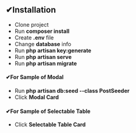 ## ✔Installation

- Clone project
- Run **composer install**
- Create **.env** file
- Change **database** info
- Run **php artisan key:generate**
- Run **php artisan serve**
- Run **php artisan migrate**

#### ✔For Sample of Modal
- Run **php artisan db:seed --class PostSeeder**
- Click **Modal Card**

#### ✔For Sample of Selectable Table
- Click **Selectable Table Card**